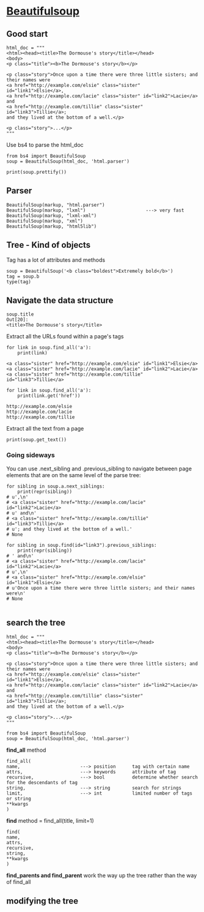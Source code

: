 # [Beautifulsoup](https://www.crummy.com/software/BeautifulSoup/bs4/doc/#find)
## Good start
```
html_doc = """
<html><head><title>The Dormouse's story</title></head>
<body>
<p class="title"><b>The Dormouse's story</b></p>

<p class="story">Once upon a time there were three little sisters; and their names were
<a href="http://example.com/elsie" class="sister" id="link1">Elsie</a>,
<a href="http://example.com/lacie" class="sister" id="link2">Lacie</a> and
<a href="http://example.com/tillie" class="sister" id="link3">Tillie</a>;
and they lived at the bottom of a well.</p>

<p class="story">...</p>
"""
```
Use bs4 to parse the html_doc
```
from bs4 import BeautifulSoup
soup = BeautifulSoup(html_doc, 'html.parser')

print(soup.prettify())
```

## Parser
```
BeautifulSoup(markup, "html.parser")
BeautifulSoup(markup, "lxml")                      ---> very fast
BeautifulSoup(markup, "lxml-xml") 
BeautifulSoup(markup, "xml") 
BeautifulSoup(markup, "html5lib")
```
## Tree - Kind of objects
Tag has a lot of attributes and methods
```
soup = BeautifulSoup('<b class="boldest">Extremely bold</b>')
tag = soup.b
type(tag)
```
## Navigate the data structure
```
soup.title
Out[20]: 
<title>The Dormouse's story</title>
```
Extract all the URLs found within a page's <a> tags
  
```
for link in soup.find_all('a'):
    print(link)
    
<a class="sister" href="http://example.com/elsie" id="link1">Elsie</a>
<a class="sister" href="http://example.com/lacie" id="link2">Lacie</a>
<a class="sister" href="http://example.com/tillie" id="link3">Tillie</a>

for link in soup.find_all('a'):
    print(link.get('href'))
    
http://example.com/elsie
http://example.com/lacie
http://example.com/tillie
```
Extract all the text from a page
```
print(soup.get_text())
```
### Going sideways
You can use .next_sibling and .previous_sibling to navigate between page elements that are on the same level of the parse tree:
```
for sibling in soup.a.next_siblings:
    print(repr(sibling))
# u',\n'
# <a class="sister" href="http://example.com/lacie" id="link2">Lacie</a>
# u' and\n'
# <a class="sister" href="http://example.com/tillie" id="link3">Tillie</a>
# u'; and they lived at the bottom of a well.'
# None

for sibling in soup.find(id="link3").previous_siblings:
    print(repr(sibling))
# ' and\n'
# <a class="sister" href="http://example.com/lacie" id="link2">Lacie</a>
# u',\n'
# <a class="sister" href="http://example.com/elsie" id="link1">Elsie</a>
# u'Once upon a time there were three little sisters; and their names were\n'
# None


```

## search the tree
```
html_doc = """
<html><head><title>The Dormouse's story</title></head>
<body>
<p class="title"><b>The Dormouse's story</b></p>

<p class="story">Once upon a time there were three little sisters; and their names were
<a href="http://example.com/elsie" class="sister" id="link1">Elsie</a>,
<a href="http://example.com/lacie" class="sister" id="link2">Lacie</a> and
<a href="http://example.com/tillie" class="sister" id="link3">Tillie</a>;
and they lived at the bottom of a well.</p>

<p class="story">...</p>
"""

from bs4 import BeautifulSoup
soup = BeautifulSoup(html_doc, 'html.parser')
```

**find_all** method
```
find_all(
name,                      ---> position      tag with certain name
attrs,                     ---> keywords      attribute of tag
recursive,                 ---> bool          determine whether search for the descendants of tag         
string,                    ---> string        search for strings
limit,                     ---> int           limited number of tags or string
**kwargs
)
```

**find** method = find_all(title, limit=1)
```
find(
name, 
attrs, 
recursive, 
string, 
**kwargs
)
```

**find_parents and find_parent** work the way up the tree rather than the way of find_all 

## modifying the tree
    
